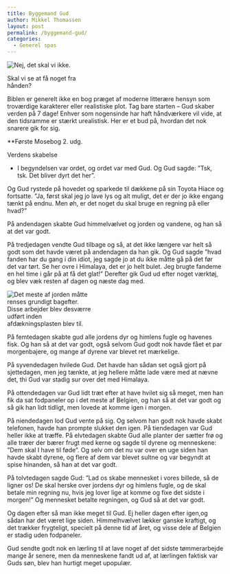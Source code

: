 ```yaml
---
title: Byggemand Gud
author: Mikkel Thomassen
layout: post
permalink: /byggemand-gud/
categories:
  - Generel spas
---
```

<div class="bitImage bitRight" style="width: 208px">
  <img src="http://www.abekat.net/images/byggemandgud.jpg" alt="Nej, det skal vi ikke." /></p> <p>
    Skal vi se at få noget fra hånden?
  </p>
</div>

Biblen er generelt ikke en bog præget af moderne litterære hensyn som troværdige karakterer eller realistiske plot. Tag bare starten – Gud skaber verden på 7 dage! Enhver som nogensinde har haft håndværkere vil vide, at den tidsramme er stærkt urealistisk. Her er et bud på, hvordan det nok snarere gik for sig. 

**Første Mosebog 2. udg.</p> 
Verdens skabelse  
</strong>

- I begyndelsen var ordet, og ordet var med Gud. Og Gud sagde: ”Tsk, tsk. Det bliver dyrt det her”. 

Og Gud rystede på hovedet og sparkede til dækkene på sin Toyota Hiace og fortsatte. ”Ja, først skal jeg jo lave lys og alt muligt, det er der jo ikke engang tænkt på endnu. Men øh, er det noget du skal bruge en regning på eller hvad?” 

<!--more-->

På andendagen skabte Gud himmelvælvet og jorden og vandene, og han så at det var godt. 

På tredjedagen vendte Gud tilbage og så, at det ikke længere var helt så godt som det havde været på andendagen da han gik. Og Gud sagde ”hvad fanden har du gang i din idiot, jeg sagde jo at du ikke måtte gå på det før det var tørt. Se her ovre i Himalaya, det er jo helt bulet. Jeg brugte fandeme en hel time i går på at få det glat!” Derefter gik Gud ud efter noget værktøj, og blev væk resten af dagen og næste dag med.

<div class="bitImage bitLeft" style="width: 208px">
  <img src="http://www.abekat.net/images/malermandgud.jpg" alt="Det meste af jorden måtte renses grundigt bagefter." /><br /> Disse arbejder blev desværre udført inden afdækningsplasten blev til.
</div>

På femtedagen skabte gud alle jordens dyr og himlens fugle og havenes fisk. Og han så at det var godt, også selvom Gud godt nok havde fået et par morgenbajere, og mange af dyrene var blevet ret mærkelige. 

På syvendedagen hvilede Gud. Det havde han sådan set også gjort på sjettedagen, men jeg tænkte, at jeg hellere måtte lade være med at nævne det, thi Gud var stadig sur over det med Himalaya. 

På ottendedagen var Gud lidt træt efter at have hvilet sig så meget, men han fik da sat fodpaneler op i det meste af Belgien, og han så at det var godt og så gik han lidt tidligt, men lovede at komme igen i morgen. 

På niendedagen lod Gud vente på sig. Og selvom han godt nok havde skabt telefonen, havde han prompte slukket den igen. På tiendedagen var Gud heller ikke at træffe. På elvtedagen skabte Gud alle planter der sætter frø og alle træer der bærer frugt med kerne og sagde til dyrene og menneskene: ”Dem skal I have til føde”. Og selv om det nu var over en uge siden han havde skabt dyrene, og flere af dem var blevet sultne og var begyndt at spise hinanden, så han at det var godt. 

På tolvtedagen sagde Gud: ”Lad os skabe mennesket i vores billede, så de ligner os! De skal herske over jordens dyr og himlens fugle, og de skal betale min regning nu, hvis jeg lover lige at komme og fixe det sidste i morgen!” Og mennesket betalte regningen, og Gud så at det var godt. 

Og dagen efter så man ikke meget til Gud. Ej heller dagen efter igen,og sådan har det været lige siden. Himmelhvælvet lækker ganske kraftigt, og det trækker frygteligt, specielt på denne tid af året, og visse dele af Belgien er stadig uden fodpaneler. 

Gud sendte godt nok en lærling til at lave noget af det sidste tømmerarbejde mange år senere, men da menneskene fandt ud af, at lærlingen faktisk var Guds søn, blev han hurtigt meget upopulær.
